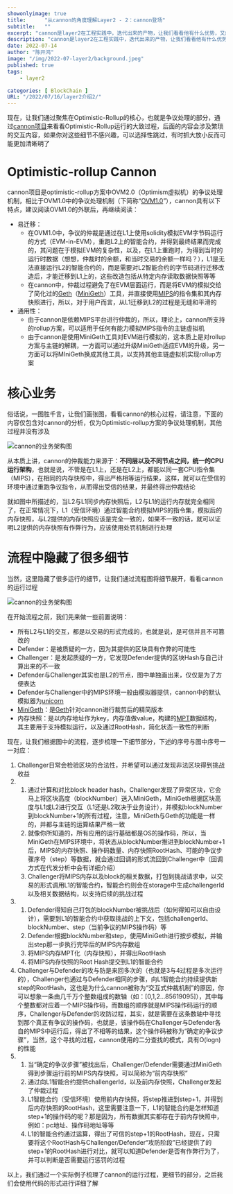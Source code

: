 ```yaml
---
showonlyimage: true
title:      "从cannon的角度理解Layer2 - 2：cannon登场"
subtitle:   ""
excerpt: "cannon是layer2在工程实践中，迭代出来的产物，让我们看看他有什么优势，又解决了什么问题"
description: "cannon是layer2在工程实践中，迭代出来的产物，让我们看看他有什么优势，又解决了什么问题"
date: 2022-07-14
author: "陈开鸿"
image: "/img/2022-07-layer2/background.jpeg"
published: true 
tags:
    - layer2 

categories: [ BlockChain ]
URL: "/2022/07/16/layer2介绍2/" 
---
```

现在，让我们通过聚焦在Optimistic-Rollup的核心，也就是争议处理的部分，通过[cannon项目](https://github.com/ethereum-optimism/cannon)来看看Optimistic-Rollup运行的大致过程，后面的内容会涉及繁琐的交互内容，如果你对这些细节不感兴趣，可以选择性跳过，有时抓大放小反而可能更加清晰明了

# Optimistic-rollup Cannon

cannon项目是optimistic-rollup方案中OVM2.0（Optimism虚拟机）的争议处理机制，相比于OVM1.0中的争议处理机制（下简称“[OVM1.0](https://medium.com/taipei-ethereum-meetup/optimistic-rollup-%E7%9A%84%E6%8C%91%E6%88%B0%E6%A9%9F%E5%88%B6-%E4%B8%80-optimism-ovm-1-0-2b6a8e9d64cd)”），cannon具有以下特点，建议阅读OVM1.0的外联后，再继续阅读：

* 易迁移：
  * 在OVM1.0中，争议的仲裁是通过在L1上使用solidity模拟EVM字节码运行的方式（EVM-in-EVM），重跑L2上的智能合约，并得到最终结果而完成的，其问题在于模拟EVM的复杂性，以及，在L1上重跑时，为得到当时的运行时数据（想想，仲裁时的余额，和当时交易的余额一样吗？），L1是无法直接运行L2的智能合约的，而是需要对L2智能合约的字节码进行迁移改造后，才能迁移到L1上的，这些改造包括从特定内存读取数据快照等等
  * 在cannon中，仲裁过程避免了在EVM层面运行，而是将EVM的模拟交给了简化过的[Geth](https://geth.ethereum.org/)（[MiniGeth](https://github.com/ethereum-optimism/minigeth/tree/c2b6152b4afb05e07514ad892304c117b2f72134)）工具，并直接使用[MIPS](https://www.jianshu.com/p/ac2c9e7b1d8f?u_atoken=6dffa456-82e0-4198-a288-c152c373f598&u_asession=01h_BjJljcJQLfOHhW7lhakByEQddriK7RPHlOpCH2fcGt-O_Vv1LZeUM8hkgjzVKyX0KNBwm7Lovlpxjd_P_q4JsKWYrT3W_NKPr8w6oU7K8DZ_ZZg4VBgniRksplNVT9yuYfe7vWV-zsHJifFo5DumBkFo3NEHBv0PZUm6pbxQU&u_asig=05tHaCXnN_m0k5f1xXCnJ12URVFYhmYGgQBUUhDvyisusFgBOlyzFnmtOVMSaCQIo-kRhQif0vTyNV2Iq80Sc1wHqNjpsEBdG8ECDqB1qLMV2qo0ghSZLf1UiRZaN3Hi3XmypIeLXapAOyM9ot36CgWl2QnksE6citgRoz9BH0c5b9JS7q8ZD7Xtz2Ly-b0kmuyAKRFSVJkkdwVUnyHAIJzfkNUz3N9PUVC9M8tRByCw9blNx9C-6WwEs11ablDZzvfqft3yiexPr1Pj5ASov3mu3h9VXwMyh6PgyDIVSG1W8cnbGIK3WY73mwFga-LZdt-ISedmatB7kG9ICjY8RLQknoIuO5uar-BvXlivA6SEKtQIX4ihyWBew8RunLq4cXmWspDxyAEEo4kbsryBKb9Q&u_aref=sGBj%2Bn1OIiihfyf74QRC8G%2BUGp0%3D)的指令集和其内存快照进行，所以，对于用户而言，从L1迁移到L2的过程是无缝和平滑的
* 通用性：
  * 由于cannon是依赖MIPS平台进行仲裁的，所以，理论上，cannon所支持的rollup方案，可以适用于任何有能力模拟MIPS指令的主链虚拟机
  * 由于cannon是使用MiniGeth工具对EVM进行模拟的，这本质上是对rollup方案与主链的解耦，一方面可以通过升级MiniGeth适应EVM的升级，另一方面可以将MIniGeth换成其他工具，以支持其他主链虚拟机实现rollup方案

# 核心业务

俗话说，一图胜千言，让我们画张图，看看cannon的核心过程，请注意，下面的内容仅包含对cannon的分析，仅为Optimistic-rollup方案的争议处理机制，其他过程并没有涉及

![cannon的业务架构图](/img/2022-07-layer2/cannon_core.png)

从本质上讲，cannon的仲裁能力来源于：**不同层以及不同节点之间，统一的CPU运行架构**，也就是说，不管是在L1上，还是在L2上，都能以同一套CPU指令集（MIPS），在相同的内存快照中，得出严格相等运行结果，这样，就可以在受信的环境中通过重跑争议指令，从而得出受信的结果，并最终得出仲裁结论

就如图中所描述的，当L2与L1同步内存快照后，L2与L1的运行内存就完全相同了，在正常情况下，L1（受信环境）通过智能合约模拟MIPS的指令集，模拟后的内存快照，与L2提供的内存快照应该是完全一致的，如果不一致的话，就可以证明L2提供的内存快照有作弊行为，应该使用处罚机制进行处理

# 流程中隐藏了很多细节

当然，这里隐藏了很多运行的细节，让我们通过流程图将细节展开，看看cannon的运行过程

![cannon的业务架构图](/img/2022-07-layer2/cannon_processing.png)

在开始流程之前，我们先来做一些前置说明：

* 所有L2与L1的交互，都是以交易的形式完成的，也就是说，是可信并且不可篡改的
* Defender：是被质疑的一方，因为其提供的区块具有作弊的可能性
* Challenger：是发起质疑的一方，它发现Defender提供的区块Hash与自己计算出来的不一致
* Defender与Challenger其实也是L2的节点，图中单独画出来，仅仅是为了方便表达
* Defender与Challenger中的MIPS环境一般由模拟器提供，cannon中的默认模拟器为[unicorn](https://github.com/geohot/unicorn/tree/e5e1303243cf1a4e788a981ac7e6dbe945802260)
* [MiniGeth](https://github.com/ethereum-optimism/minigeth/tree/c2b6152b4afb05e07514ad892304c117b2f72134)：是[Geth](https://geth.ethereum.org/)针对cannon进行裁剪后的精简版本
* 内存快照：是以内存地址作为key，内存值做value，构建的[MPT](https://learnblockchain.cn/books/geth/part3/mpt.html)数据结构，其主要用于支持模拟运行，以及通过RootHash，简化状态一致性的判断

现在，让我们根据图中的流程，逐步梳理一下细节部分，下述的序号与图中序号一一对应：

1. Challenger日常会检验区块的合法性，并希望可以通过发现非法区块得到挑战收益
2. 1. 通过计算和对比block header hash，Challenger发现了异常区块，它会马上将区块高度（blockNumber）送入MiniGeth，MiniGeth根据区块高度与L1或L2进行交互（L1还是L2取决于业务设计），并模拟blockNumber到blockNumber+1的所有过程，注意，MiniGeth与Geth的功能是一样的，并都与主链的运算结果严格一致
   2. 就像你所知道的，所有应用的运行基础都是OS的操作码，所以，当MiniGeth在MIPS环境中，将状态从blockNumber推进到blockNumber+1后，MIPS的内存快照、操作码数量、内存快照RootHash、可能的争议步骤序号（step）等数据，就会通过回调的形式流回到Challenger中（回调方式在代发分析中会有详细介绍）
   3. Challenger将MIPS内存以及block的相关数据，打包到挑战请求中，以交易的形式调用L1的智能合约，智能合约则会在storage中生成challengerId以及相关数据结构，以支持后续的挑战过程
3. 1. Defender得知自己打包的blockNumber被挑战后（如何得知可以自由设计），需要到L1的智能合约中获取挑战的上下文，包括challengerId、blockNumber、step（当前争议的MIPS操作码）等
   2. Defender根据blockNumber和step，使用MiniGeth进行按步模拟，并输出step那一步执行完毕后的MIPS内存数组
   3. 将MIPS内存MPT化（内存快照），并得出RootHash
   4. 将MIPS内存快照的Root Hash提交到L1的智能合约
4. Challenger与Defender的攻与防是来回多次的（也就是3与4过程是多次运行的），Challenger也通过与Defender相同的步骤，向L1智能合约持续提供新step的RootHash，这也是为什么cannon被称为“交互式仲裁机制”的原因，你可以想象一条由几千万个整数组成的数轴（如：[0,1,2...85619095]），其中每个整数都对应着一个MIPS操作码，而数组的顺序就是MIPS操作码运行的顺序，Challenger与Defender的攻防过程，其实，就是需要在这条数轴中寻找到那个真正有争议的操作码，也就是，该操作码在Challenger与Defender各自的MIPS中运行后，得出了不相等的结果，这个操作码被称为“确定的争议步骤”，当然，这个寻找的过程，cannon使用的二分查找的模式，具有O(logn)的性能
5. 1. 当“确定的争议步骤”被找出后，Challenger/Defender需要通过MiniGeth得到步骤运行前的MIPS内存快照，可以简称为“前内存快照”
   2. 通过向L1智能合约提供challengerId，以及前内存快照，Challenger发起了仲裁过程
   3. L1智能合约（受信环境）使用前内存快照，将step推进到step+1，并得到后内存快照的RootHash，这里需要注意一下，L1的智能合约是怎样知道step+1的操作码的呢？那是因为，所有数据其实都存在于前内存快照中，例如：pc地址、操作码地址等等
   4. L1的智能合约通过运算，得出了可信的step+1的RootHash，现在，只需要将这个RootHash与Challenger/Defender“攻防阶段”已经提供了的step+1的RootHash进行对比，就可以知道Defender是否有作弊行为了，并可以判断是否需要运行惩罚的过程

以上，我们通过一个实际例子梳理了cannon的运行过程，更细节的部分，之后我们会使用代码的形式进行详细了解
